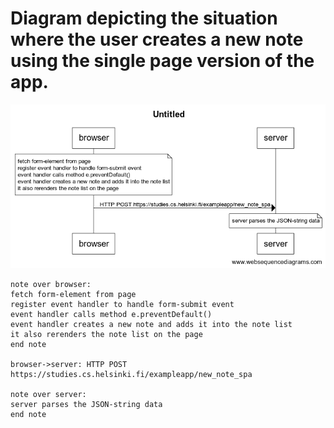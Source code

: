 # Diagram depicting the situation where the user creates a new note using the single page version of the app.

![Solution diagram](./06.png)

```
note over browser: 
fetch form-element from page
register event handler to handle form-submit event
event handler calls method e.preventDefault()
event handler creates a new note and adds it into the note list
it also rerenders the note list on the page
end note

browser->server: HTTP POST https://studies.cs.helsinki.fi/exampleapp/new_note_spa

note over server:
server parses the JSON-string data
end note
```
